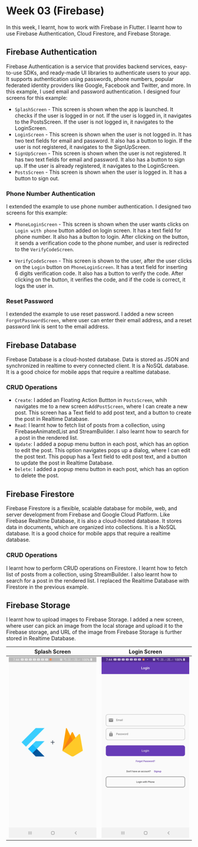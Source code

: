 # Week 03 (Firebase)

In this week, I learnt, how to work with Firebase in Flutter. I learnt how to use Firebase Authentication, Cloud Firestore, and Firebase Storage.

## Firebase Authentication

Firebase Authentication is a service that provides backend services, easy-to-use SDKs, and ready-made UI libraries to authenticate users to your app. It supports authentication using passwords, phone numbers, popular federated identity providers like Google, Facebook and Twitter, and more.
In this example, I used email and password authentication. I designed four screens for this example:

- `SplashScreen` - This screen is shown when the app is launched. It checks if the user is logged in or not. If the user is logged in, it navigates to the PostsScreen. If the user is not logged in, it navigates to the LoginScreen.
- `LoginScreen` - This screen is shown when the user is not logged in. It has two text fields for email and password. It also has a button to login. If the user is not registered, it navigates to the SignUpScreen.
- `SignUpScreen` - This screen is shown when the user is not registered. It has two text fields for email and password. It also has a button to sign up. If the user is already registered, it navigates to the LoginScreen.
- `PostsScreen` - This screen is shown when the user is logged in. It has a button to sign out.

### Phone Number Authentication

I extended the example to use phone number authentication. I designed two screens for this example:

- `PhoneLoginScreen` - This screen is shown when the user wants clicks on `Login with phone` button added on login screen. It has a text field for phone number. It also has a button to login. After clicking on the button, it sends a verification code to the phone number, and user is redirected to the `VerifyCodeScreen`.

- `VerifyCodeScreen` - This screen is shown to the user, after the user clicks on the `Login` button on `PhoneLoginScreen`. It has a text field for inserting 6 digits verification code. It also has a button to verify the code. After clicking on the button, it verifies the code, and if the code is correct, it logs the user in.

### Reset Password

I extended the example to use reset password. I added a new screen `ForgotPasswordScreen`, where user can enter their email address, and a reset password link is sent to the email address.

## Firebase Database

Firebase Database is a cloud-hosted database. Data is stored as JSON and synchronized in realtime to every connected client. It is a NoSQL database. It is a good choice for mobile apps that require a realtime database.

### CRUD Operations

- `Create`: I added an Floating Action Buttton in `PostsScreen`, whih navigates me to a new screen `AddPostScreen`, where I can create a new post. This screen has a Text field to add post text, and a button to create the post in Realtime Database.
- `Read`: I learnt how to fetch list of posts from a collection, using FirebaseAnimatedList and StreamBuilder. I also learnt how to search for a post in the rendered list.
- `Update`: I added a popup menu button in each post, which has an option to edit the post. This option navigates pops up a dialog, where I can edit the post text. This popup has a Text field to edit post text, and a button to update the post in Realtime Database.
- `Delete`: I added a popup menu button in each post, which has an option to delete the post.

## Firebase Firestore

Firebase Firestore is a flexible, scalable database for mobile, web, and server development from Firebase and Google Cloud Platform. Like Firebase Realtime Database, it is also a cloud-hosted database. It stores data in documents, which are organized into collections. It is a NoSQL database. It is a good choice for mobile apps that require a realtime database.

### CRUD Operations

I learnt how to perform CRUD operations on Firestore. I learnt how to fetch list of posts from a collection, using StreamBuilder. I also learnt how to search for a post in the rendered list. I replaced the Realtime Database with Firestore in the previous example.

## Firebase Storage

I learnt how to upload images to Firebase Storage. I added a new screen, where user can pick an image from the local storage and upload it to the Firebase storage, and URL of the image from Firebase Storage is further stored in Realtime Database.

|     Splash Screen      |     Login Screen      |
| :--------------------: | :-------------------: |
| ![](splash_screen.jpg) | ![](login_screen.jpg) |
